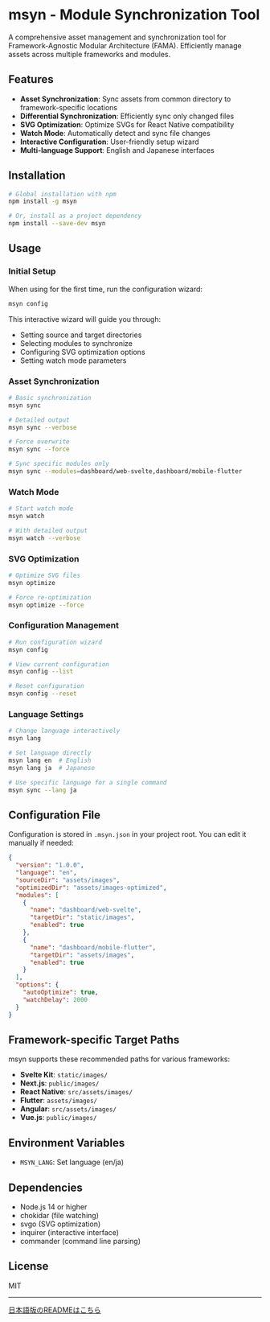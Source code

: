 # msyn - Module Synchronization Tool

A comprehensive asset management and synchronization tool for Framework-Agnostic Modular Architecture (FAMA). Efficiently manage assets across multiple frameworks and modules.

## Features

- **Asset Synchronization**: Sync assets from common directory to framework-specific locations
- **Differential Synchronization**: Efficiently sync only changed files
- **SVG Optimization**: Optimize SVGs for React Native compatibility
- **Watch Mode**: Automatically detect and sync file changes
- **Interactive Configuration**: User-friendly setup wizard
- **Multi-language Support**: English and Japanese interfaces

## Installation

```bash
# Global installation with npm
npm install -g msyn

# Or, install as a project dependency
npm install --save-dev msyn
```

## Usage

### Initial Setup

When using for the first time, run the configuration wizard:

```bash
msyn config
```

This interactive wizard will guide you through:
- Setting source and target directories
- Selecting modules to synchronize
- Configuring SVG optimization options
- Setting watch mode parameters

### Asset Synchronization

```bash
# Basic synchronization
msyn sync

# Detailed output
msyn sync --verbose

# Force overwrite
msyn sync --force

# Sync specific modules only
msyn sync --modules=dashboard/web-svelte,dashboard/mobile-flutter
```

### Watch Mode

```bash
# Start watch mode
msyn watch

# With detailed output
msyn watch --verbose
```

### SVG Optimization

```bash
# Optimize SVG files
msyn optimize

# Force re-optimization
msyn optimize --force
```

### Configuration Management

```bash
# Run configuration wizard
msyn config

# View current configuration
msyn config --list

# Reset configuration
msyn config --reset
```

### Language Settings

```bash
# Change language interactively
msyn lang

# Set language directly
msyn lang en  # English
msyn lang ja  # Japanese

# Use specific language for a single command
msyn sync --lang ja
```

## Configuration File

Configuration is stored in `.msyn.json` in your project root. You can edit it manually if needed:

```json
{
  "version": "1.0.0",
  "language": "en",
  "sourceDir": "assets/images",
  "optimizedDir": "assets/images-optimized",
  "modules": [
    {
      "name": "dashboard/web-svelte",
      "targetDir": "static/images",
      "enabled": true
    },
    {
      "name": "dashboard/mobile-flutter",
      "targetDir": "assets/images",
      "enabled": true
    }
  ],
  "options": {
    "autoOptimize": true,
    "watchDelay": 2000
  }
}
```

## Framework-specific Target Paths

msyn supports these recommended paths for various frameworks:

- **Svelte Kit**: `static/images/`
- **Next.js**: `public/images/`
- **React Native**: `src/assets/images/`
- **Flutter**: `assets/images/`
- **Angular**: `src/assets/images/`
- **Vue.js**: `public/images/`

## Environment Variables

- `MSYN_LANG`: Set language (en/ja)

## Dependencies

- Node.js 14 or higher
- chokidar (file watching)
- svgo (SVG optimization)
- inquirer (interactive interface)
- commander (command line parsing)

## License

MIT

---

[日本語版のREADMEはこちら](./README.ja.md)

